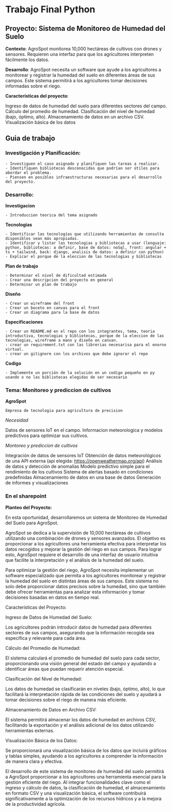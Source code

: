 # Trabajo Final Python

## Proyecto: Sistema de Monitoreo de Humedad del Suelo

**Contexto**: AgroSpot monitorea 10,000 hectáreas de cultivos con drones y sensores. Requieren una interfaz para que los agricultores interpreten fácilmente los datos.

**Desarrollo**: AgroSpot necesita un software que ayude a los agricultores a monitorear y registrar la humedad del suelo en diferentes áreas de sus campos. Este sistema permitirá a los agricultores tomar decisiones informadas sobre el riego.

**Características del proyecto**:

Ingreso de datos de humedad del suelo para diferentes sectores del campo.
Cálculo del promedio de humedad.
Clasificación del nivel de humedad (bajo, óptimo, alto).
Almacenamiento de datos en un archivo CSV.
Visualización básica de los datos

## Guia de trabajo

### Investigación y Planificación:

    - Investiguen el caso asignado y planifiquen las tareas a realizar.
    - Identifiquen bibliotecas desconocidas que podrían ser útiles para abordar el problema.
    - Piensen en posibles infraestructuras necesarias para el desarrollo del proyecto.

### Desarrollo:

**Investigacion**

    - Introduccion teorica del tema asignado

**Tecnologias**

    - Identificar las tecnologías que utilizando herramientas de consulta disponibles vean más apropiadas.
    - Identificar y listar las tecnologias y bibliotecas a usar (lenguaje: python, bibliotecas: a definir, base de datos: noSql, front: angular + ts + tailwind, back: django, analisis de datos: a definir con python)
    - Explicar el porque de la eleccion de las tecnologias y bibliotecas

**Plan de trabajo**

    - Determinar el nivel de dificultad estimada
    - Crear una descripcion del proyecto en general
    - Determinar un plan de trabajo

**Diseño**

    - Crear un wireframe del front
    - Crear un boceto en canvas para el front
    - Crear un diagrama para la base de datos

**Especificaciones**

    - Crear un README.md en el repo con los integrantes, tema, teoria introductiva, tecnologias y bibliotecas, porque de la eleccion de las tecnologias, wireframe a mano y diseño en canvan.
    - crear un requirement.txt con las librerias necesarisa para el enorno virtual.
    - crear un gitignore con los archivos que debe ignorar el repo

**Codigo**

    - Implemente un porción de la solución en un codigo pequeño en py usando o no las bibliotecas elegidas de ser necesario

### Tema: Monitoreo y prediccion de cultivos

**AgroSpot**

`Empresa de tecnologia para agricultura de precision`

_Necesidad_

Datos de sensores IoT en el campo.
Informacion meteorologica y modelos predictivos para optimizar sus cultivos.

_Montoreo y prediccion de cultivos_

Integración de datos de sensores IoT
Obtención de datos meteorológicos de una API externa (api elegida: https://openweathermap.org/api)
Análisis de datos y detección de anomalías
Modelo predictivo simple para el rendimiento de los cultivos
Sistema de alertas basado en condiciones predefinidas
Almacenamiento de datos en una base de datos
Generación de informes y visualizaciones

### En el sharepoint

**Planteo del Proyecto:**


En esta oportunidad, desarrollaremos un sistema de Monitoreo de Humedad del Suelo para AgroSpot. 

 AgroSpot se dedica a la supervisión de 10,000 hectáreas de cultivos utilizando una combinación de drones y sensores avanzados. El objetivo es proporcionar a los agricultores una herramienta efectiva para interpretar los datos recogidos y mejorar la gestión del riego en sus campos. Para lograr esto, AgroSpot requiere el desarrollo de una interfaz de usuario intuitiva que facilite la interpretación y el análisis de la humedad del suelo. 

Para optimizar la gestión del riego, AgroSpot necesita implementar un software especializado que permita a los agricultores monitorear y registrar la humedad del suelo en distintas áreas de sus campos. Este sistema no solo debe proporcionar datos precisos sobre la humedad, sino que también debe ofrecer herramientas para analizar esta información y tomar decisiones basadas en datos en tiempo real. 

Características del Proyecto: 

Ingreso de Datos de Humedad del Suelo: 

Los agricultores podrán introducir datos de humedad para diferentes sectores de sus campos, asegurando que la información recogida sea específica y relevante para cada área. 

Cálculo del Promedio de Humedad: 

El sistema calculará el promedio de humedad del suelo para cada sector, proporcionando una visión general del estado del campo y ayudando a identificar áreas que puedan requerir atención especial. 

Clasificación del Nivel de Humedad: 

Los datos de humedad se clasificarán en niveles (bajo, óptimo, alto), lo que facilitará la interpretación rápida de las condiciones del suelo y ayudará a tomar decisiones sobre el riego de manera más eficiente. 

Almacenamiento de Datos en Archivo CSV: 

El sistema permitirá almacenar los datos de humedad en archivos CSV, facilitando la exportación y el análisis adicional de los datos utilizando herramientas externas. 

Visualización Básica de los Datos: 

Se proporcionará una visualización básica de los datos que incluirá gráficos y tablas simples, ayudando a los agricultores a comprender la información de manera clara y efectiva. 

El desarrollo de este sistema de monitoreo de humedad del suelo permitirá a AgroSpot proporcionar a los agricultores una herramienta esencial para la gestión eficiente del riego. Al integrar funcionalidades clave como el ingreso y cálculo de datos, la clasificación de humedad, el almacenamiento en formato CSV y una visualización básica, el software contribuirá significativamente a la optimización de los recursos hídricos y a la mejora de la productividad agrícola.
